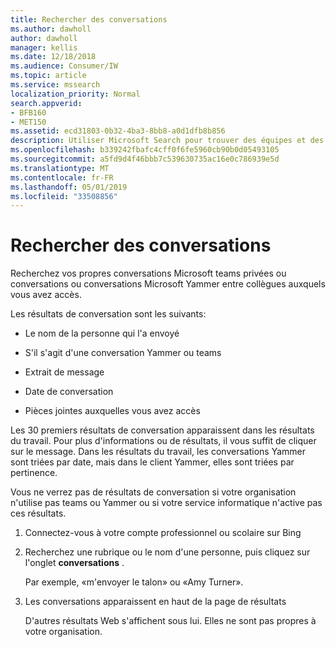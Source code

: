 ```yaml
---
title: Rechercher des conversations
ms.author: dawholl
author: dawholl
manager: kellis
ms.date: 12/18/2018
ms.audience: Consumer/IW
ms.topic: article
ms.service: mssearch
localization_priority: Normal
search.appverid:
- BFB160
- MET150
ms.assetid: ecd31803-0b32-4ba3-8bb8-a0d1dfb8b856
description: Utiliser Microsoft Search pour trouver des équipes et des conversations Yammer, ainsi que les détails que vous verrez
ms.openlocfilehash: b339242fbafc4cff0f6fe5960cb90b0d05493105
ms.sourcegitcommit: a5fd9d4f46bbb7c539630735ac16e0c786939e5d
ms.translationtype: MT
ms.contentlocale: fr-FR
ms.lasthandoff: 05/01/2019
ms.locfileid: "33508856"
---
```

# <a name="find-conversations"></a>Rechercher des conversations

Recherchez vos propres conversations Microsoft teams privées ou conversations ou conversations Microsoft Yammer entre collègues auxquels vous avez accès.
  
Les résultats de conversation sont les suivants:
  
- Le nom de la personne qui l'a envoyé
    
- S'il s'agit d'une conversation Yammer ou teams
    
- Extrait de message
    
- Date de conversation
    
- Pièces jointes auxquelles vous avez accès
    
Les 30 premiers résultats de conversation apparaissent dans les résultats du travail. Pour plus d'informations ou de résultats, il vous suffit de cliquer sur le message. Dans les résultats du travail, les conversations Yammer sont triées par date, mais dans le client Yammer, elles sont triées par pertinence.
  
Vous ne verrez pas de résultats de conversation si votre organisation n'utilise pas teams ou Yammer ou si votre service informatique n'active pas ces résultats.
  
1. Connectez-vous à votre compte professionnel ou scolaire sur Bing
    
2. Recherchez une rubrique ou le nom d'une personne, puis cliquez sur l'onglet **conversations** . 
    
    Par exemple, «m'envoyer le talon» ou «Amy Turner».
    
3. Les conversations apparaissent en haut de la page de résultats
    
    D'autres résultats Web s'affichent sous lui. Elles ne sont pas propres à votre organisation.
    


